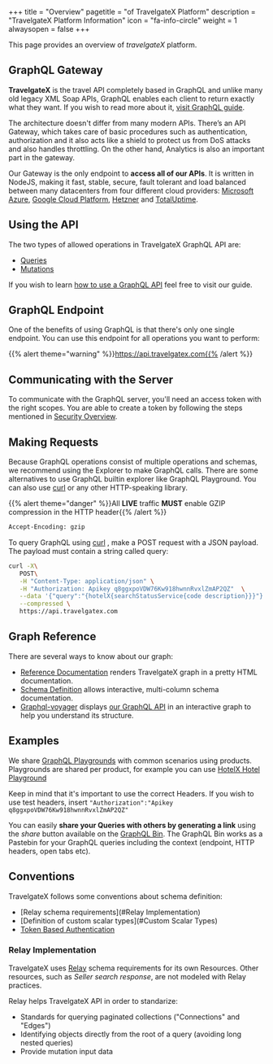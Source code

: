 +++
title = "Overview"
pagetitle = "of TravelgateX Platform"
description = "TravelgateX Platform Information"
icon = "fa-info-circle"
weight = 1
alwaysopen = false
+++

This page provides an overview of _travelgateX_ platform.

## GraphQL Gateway

**TravelgateX** is the travel API completely based in GraphQL and unlike many old legacy XML Soap APIs, GraphQL enables each client to return exactly what they want. If you wish to read more about it, [visit GraphQL guide](/learning-graphql/overview/#graphql-at-travelgatex).

The architecture doesn't differ from many modern APIs. There’s an API Gateway, which takes care of basic procedures such as authentication, authorization and it also acts like a shield to protect us from DoS attacks and also handles throttling. On the other hand, Analytics is also an important part in the gateway. 

Our Gateway is the only endpoint to **access all of our APIs**. It is written in NodeJS, making it fast, stable, secure, fault tolerant and load balanced between many datacenters from four different cloud providers: [Microsoft Azure](https://azure.microsoft.com/), [Google Cloud Platform](https://cloud.google.com/), [Hetzner](https://www.hetzner.de/) and [TotalUptime](http://totaluptime.com/).

## Using the API

The two types of allowed operations in TravelgateX GraphQL API are:

* [Queries](http://graphql.org/learn/queries/)
* [Mutations](http://graphql.org/learn/queries/)

If you wish to learn [how to use a GraphQL API](http://docs.travelgatex.com/learning-graphql/) feel free to visit our guide.

## GraphQL Endpoint

One of the benefits of using GraphQL is that there's only one single endpoint. You can use this endpoint for all operations you want to perform: 

{{% alert theme="warning" %}}https://api.travelgatex.com{{% /alert %}} 

## Communicating with the Server

To communicate with the GraphQL server, you'll need an access token with the right scopes. You are able to create a token by following the steps mentioned in [Security Overview](/travelgatex/security/overview).

## Making Requests

Because GraphQL operations consist of multiple operations and schemas, we recommend using the Explorer to make GraphQL calls. There are some alternatives to use GraphQL builtin explorer like GraphQL Playground. You can also use <a href="https://curl.haxx.se" target="_blank">curl</a> or any other HTTP-speaking library.

{{% alert theme="danger" %}}All **LIVE** traffic **MUST** enable GZIP compression in the HTTP header{{% /alert %}} 

```html
Accept-Encoding: gzip
```

To query GraphQL using <a href="https://curl.haxx.se" target="_blank">curl</a> , make a POST request with a JSON payload. The payload must contain a string called query:

```bash
curl -X\
   POST\
   -H "Content-Type: application/json" \
   -H "Authorization: Apikey q8ggxpoVDW76Kw918hwnnRvxlZmAP2QZ"  \
   --data '{"query":"{hotelX{searchStatusService{code description}}}"}' \
   --compressed \
   https://api.travelgatex.com
```

## Graph Reference

There are several ways to know about our graph:

* [Reference Documentation](/reference) renders TravelgateX graph in a pretty HTML documentation.
* [Schema Definition](https://api.travelgatex.com) allows interactive, multi-column schema documentation.
* [Graphql-voyager](https://api.travelgatex.com/voyager) displays [our GraphQL API](https://api.travelgatex.com) in an interactive graph to help you understand its structure.

## Examples

We share [GraphQL Playgrounds](https://github.com/graphcool/graphql-playground) with common scenarios using products.
Playgrounds are shared per product, for example you can use [HotelX Hotel Playground](https://graphqlbin.com/JYRtB)

Keep in mind that it's important to use the correct Headers. If you wish to use test headers, insert `"Authorization":"Apikey q8ggxpoVDW76Kw918hwnnRvxlZmAP2QZ"`

You can easily **share your Queries with others by generating a link** using the _share_ button available on the [GraphQL Bin](https://github.com/graphcool/graphql-playground#how-does-graphql-bin-work). The GraphQL Bin works as a Pastebin for your GraphQL queries including the context (endpoint, HTTP headers, open tabs etc).

## Conventions

TravelgateX follows some conventions about schema definition:

* [Relay schema requirements](#Relay Implementation)
* [Definition of custom scalar types](#Custom Scalar Types)
* [Token Based Authentication](/getting-started/security/#Authentication)

### Relay Implementation

TravelgateX uses [Relay](https://facebook.github.io/relay/) schema requirements for its own Resources. Other resources, such as _Seller search response_, are not modeled with Relay practices.

Relay helps TravelgateX API in order to standarize:

* Standards for querying paginated collections ("Connections" and "Edges")
* Identifying objects directly from the root of a query (avoiding long nested queries)
* Provide mutation input data

